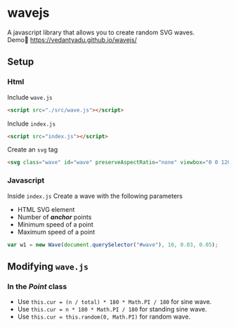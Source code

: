 # wavejs
A javascript library that allows you to create random SVG waves.  
Demo🌊 https://vedantyadu.github.io/wavejs/

## Setup ##
### Html ###
Include `wave.js`  
```html
<script src="./src/wave.js"></script>
```  
Include `index.js`
```html
<script src="index.js"></script>
```
Create an `svg` tag
```html
<svg class="wave" id="wave" preserveAspectRatio="none" viewbox="0 0 1200 50"></svg>
```

### Javascript ###
Inside `index.js`
Create a wave with the following parameters  
- HTML SVG element
- Number of ***anchor*** points
- Minimum speed of a point
- Maximum speed of a point
```js
var w1 = new Wave(document.querySelector("#wave"), 10, 0.03, 0.05);
```

## Modifying `wave.js` ##
### In the ***Point*** class ###
- Use `this.cur = (n / total) * 180 * Math.PI / 180` for sine wave. 
- Use `this.cur = n * 180 * Math.PI / 180` for standing sine wave.
- Use `this.cur = this.random(0, Math.PI)` for random wave.
